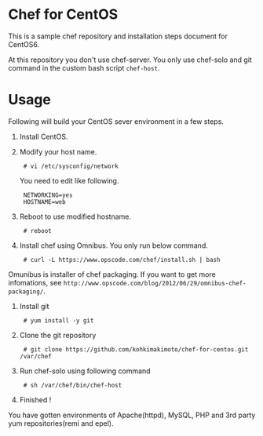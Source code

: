 # Chef for CentOS

This is a sample chef repository and installation steps document for CentOS6.

At this repository you don't use chef-server.
You only use chef-solo and git command in the custom bash script `chef-host`.

# Usage

Following will build your CentOS sever environment in a few steps.

1. Install CentOS.

1. Modify your host name.

        # vi /etc/sysconfig/network

    You need to edit like following.

        NETWORKING=yes
        HOSTNAME=web

1. Reboot to use modified hostname.

        # reboot

1. Install chef using Omnibus. You only run below command.

        # curl -L https://www.opscode.com/chef/install.sh | bash

  Omunibus is installer of chef packaging. If you want to get more infomations, see `http://www.opscode.com/blog/2012/06/29/omnibus-chef-packaging/`.

1. Install git

        # yum install -y git

1. Clone the git repository

        # git clone https://github.com/kohkimakimoto/chef-for-centos.git /var/chef

1. Run chef-solo using following command

        # sh /var/chef/bin/chef-host

1. Finished !

  You have gotten environments of Apache(httpd), MySQL, PHP and 3rd party yum repositories(remi and epel).


